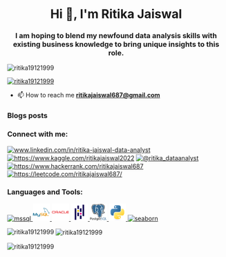 <h1 align="center">Hi 👋, I'm Ritika Jaiswal</h1>
<h3 align="center">I am hoping to blend my newfound data analysis skills with existing business knowledge to bring unique insights to this role.</h3>

<p align="left"> <img src="https://komarev.com/ghpvc/?username=ritika19121999&label=Profile%20views&color=0e75b6&style=flat" alt="ritika19121999" /> </p>

<p align="left"> <a href="https://github.com/ryo-ma/github-profile-trophy"><img src="https://github-profile-trophy.vercel.app/?username=ritika19121999" alt="ritika19121999" /></a> </p>

- 📫 How to reach me **ritikajaiswal687@gmail.com**

### Blogs posts
<!-- BLOG-POST-LIST:START -->
<!-- BLOG-POST-LIST:END -->

<h3 align="left">Connect with me:</h3>
<p align="left">
<a href="https://linkedin.com/in/www.linkedin.com/in/ritika-jaiswal-data-analyst" target="blank"><img align="center" src="https://raw.githubusercontent.com/rahuldkjain/github-profile-readme-generator/master/src/images/icons/Social/linked-in-alt.svg" alt="www.linkedin.com/in/ritika-jaiswal-data-analyst" height="30" width="40" /></a>
<a href="https://kaggle.com/https://www.kaggle.com/ritikajaiswal2022" target="blank"><img align="center" src="https://raw.githubusercontent.com/rahuldkjain/github-profile-readme-generator/master/src/images/icons/Social/kaggle.svg" alt="https://www.kaggle.com/ritikajaiswal2022" height="30" width="40" /></a>
<a href="https://medium.com/@ritika_dataanalyst" target="blank"><img align="center" src="https://raw.githubusercontent.com/rahuldkjain/github-profile-readme-generator/master/src/images/icons/Social/medium.svg" alt="@ritika_dataanalyst" height="30" width="40" /></a>
<a href="https://www.hackerrank.com/https://www.hackerrank.com/ritikajaiswal687" target="blank"><img align="center" src="https://raw.githubusercontent.com/rahuldkjain/github-profile-readme-generator/master/src/images/icons/Social/hackerrank.svg" alt="https://www.hackerrank.com/ritikajaiswal687" height="30" width="40" /></a>
<a href="https://www.leetcode.com/https://leetcode.com/ritikajaiswal687/" target="blank"><img align="center" src="https://raw.githubusercontent.com/rahuldkjain/github-profile-readme-generator/master/src/images/icons/Social/leet-code.svg" alt="https://leetcode.com/ritikajaiswal687/" height="30" width="40" /></a>
</p>

<h3 align="left">Languages and Tools:</h3>
<p align="left"> <a href="https://www.microsoft.com/en-us/sql-server" target="_blank" rel="noreferrer"> <img src="https://www.svgrepo.com/show/303229/microsoft-sql-server-logo.svg" alt="mssql" width="40" height="40"/> </a> <a href="https://www.mysql.com/" target="_blank" rel="noreferrer"> <img src="https://raw.githubusercontent.com/devicons/devicon/master/icons/mysql/mysql-original-wordmark.svg" alt="mysql" width="40" height="40"/> </a> <a href="https://www.oracle.com/" target="_blank" rel="noreferrer"> <img src="https://raw.githubusercontent.com/devicons/devicon/master/icons/oracle/oracle-original.svg" alt="oracle" width="40" height="40"/> </a> <a href="https://pandas.pydata.org/" target="_blank" rel="noreferrer"> <img src="https://raw.githubusercontent.com/devicons/devicon/2ae2a900d2f041da66e950e4d48052658d850630/icons/pandas/pandas-original.svg" alt="pandas" width="40" height="40"/> </a> <a href="https://www.postgresql.org" target="_blank" rel="noreferrer"> <img src="https://raw.githubusercontent.com/devicons/devicon/master/icons/postgresql/postgresql-original-wordmark.svg" alt="postgresql" width="40" height="40"/> </a> <a href="https://www.python.org" target="_blank" rel="noreferrer"> <img src="https://raw.githubusercontent.com/devicons/devicon/master/icons/python/python-original.svg" alt="python" width="40" height="40"/> </a> <a href="https://seaborn.pydata.org/" target="_blank" rel="noreferrer"> <img src="https://seaborn.pydata.org/_images/logo-mark-lightbg.svg" alt="seaborn" width="40" height="40"/> </a> </p>

<p><img align="left" src="https://github-readme-stats.vercel.app/api/top-langs?username=ritika19121999&show_icons=true&locale=en&layout=compact" alt="ritika19121999" /></p>

<p>&nbsp;<img align="center" src="https://github-readme-stats.vercel.app/api?username=ritika19121999&show_icons=true&locale=en" alt="ritika19121999" /></p>

<p><img align="center" src="https://github-readme-streak-stats.herokuapp.com/?user=ritika19121999&" alt="ritika19121999" /></p>
